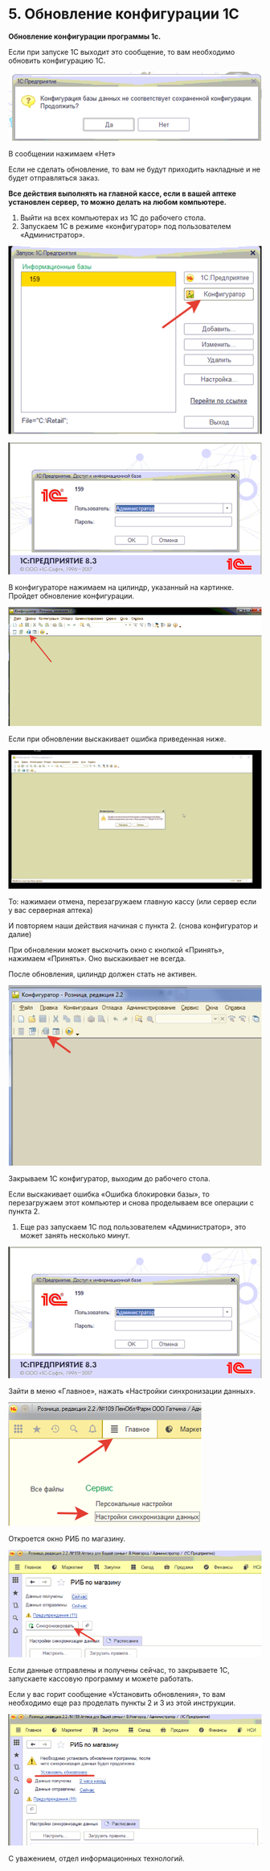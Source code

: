 # 5. Обновление конфигурации 1С

**Обновление конфигурации программы 1с.**

Если при запуске 1С выходит это сообщение, то вам необходимо обновить конфигурацию 1С.

![](<../.gitbook/assets/0 (1)>)

В сообщении нажимаем «Нет»

Если не сделать обновление, то вам не будут приходить накладные и не будет отправляться заказ.

**Все действия выполнять на главной кассе, если в вашей аптеке установлен сервер, то можно делать на любом компьютере.**

1. Выйти на всех компьютерах из 1С до рабочего стола.
2. Запускаем 1С в режиме «конфигуратор» под пользователем «Администратор».

![](../.gitbook/assets/1)

![](../.gitbook/assets/2)

В конфигураторе нажимаем на цилиндр, указанный на картинке. Пройдет обновление конфигурации.

![](../.gitbook/assets/3)

Если при обновлении выскакивает ошибка приведенная ниже.

![](../.gitbook/assets/4)

То: нажимаеи отмена, перезагружаем главную кассу (или сервер если у вас серверная аптека)

И повторяем наши действия начиная с пункта 2. (снова конфигуратор и далие)

При обновлении может выскочить окно с кнопкой «Принять», нажимаем «Принять». Оно выскакивает не всегда.

После обновления, цилиндр должен стать не активен.

![](../.gitbook/assets/5)

Закрываем 1С конфигуратор, выходим до рабочего стола.

Если выскакивает ошибка «Ошибка блокировки базы», то перезагружаем этот компьютер и снова проделываем все операции с пункта 2.

1. Еще раз запускаем 1С под пользователем «Администратор», это может занять несколько минут.

![](../.gitbook/assets/6)

Зайти в меню «Главное», нажать «Настройки синхронизации данных».

![](../.gitbook/assets/7)

Откроется окно РИБ по магазину.

![](../.gitbook/assets/8)

Если данные отправлены и получены сейчас, то закрываете 1С, запускаете кассовую программу и можете работать.

Если у вас горит сообщение «Установить обновления», то вам необходимо еще раз проделать пункты 2 и 3 из этой инструкции.

![](../.gitbook/assets/9)

С уважением, отдел информационных технологий.
